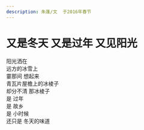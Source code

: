 ```yaml
---
description: 朱蓬/文  于2016年春节
---
```


# 又是冬天 又是过年 又见阳光

阳光洒在   
远方的冰雪上   
霎那间 想起来   
青瓦片屋檐上的冰棱子   
却分不清 那冰棱子   
是 过年   
是 故乡   
是 小时候   
还只是 冬天的味道

